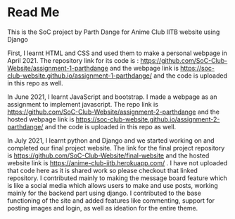 # Read Me
This is the SoC project by Parth Dange for Anime Club IITB website using Django

First, I learnt HTML and CSS and used them to make a personal webpage in April 2021. The repository link for its code is : https://github.com/SoC-Club-Website/assignment-1-parthdange and the webpage link is https://soc-club-website.github.io/assignment-1-parthdange/ and the code is uploaded in this repo as well.

In June 2021, I learnt JavaScript and bootstrap. I made a webpage as an assignment to implement javascript. The repo link is https://github.com/SoC-Club-Website/assignment-2-parthdange and the hosted webpage link is https://soc-club-website.github.io/assignment-2-parthdange/ and the code is uploaded in this repo as well.

In July 2021, I learnt python and Django and we started working on and completed our final project website. The link for the final project repository is https://github.com/SoC-Club-Website/final-website and the hosted website link is https://anime-club-iitb.herokuapp.com/ . I have not uploaded that code here as it is shared work so please checkout that linked repository. 
I contributed mainly to making the message board feature which is like a social media which allows users to make and use posts, working mainly for the backend part using django. I contributed to the base functioning of the site and added features like commenting, support for posting images and login, as well as ideation for the entire theme. 
